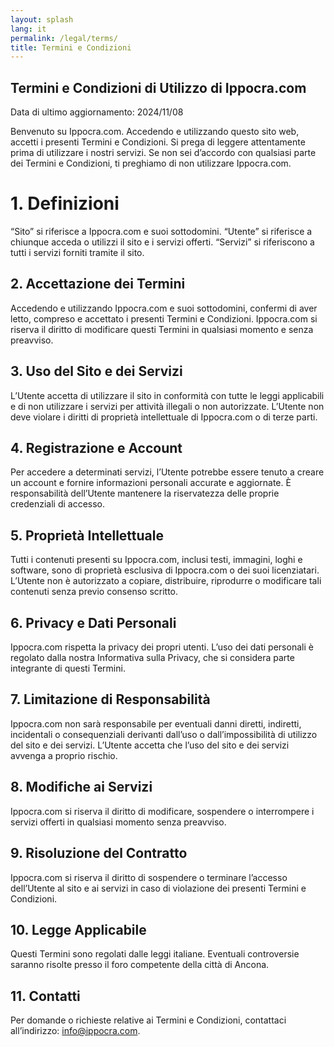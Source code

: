 ```yaml
---
layout: splash
lang: it
permalink: /legal/terms/
title: Termini e Condizioni
---
```



## Termini e Condizioni di Utilizzo di Ippocra.com

Data di ultimo aggiornamento: 2024/11/08

Benvenuto su Ippocra.com. Accedendo e utilizzando questo sito web, accetti i presenti Termini e Condizioni. Si prega di leggere attentamente prima di utilizzare i nostri servizi. Se non sei d’accordo con qualsiasi parte dei Termini e Condizioni, ti preghiamo di non utilizzare Ippocra.com.

# 1. Definizioni
“Sito” si riferisce a Ippocra.com e suoi sottodomini.
“Utente” si riferisce a chiunque acceda o utilizzi il sito e i servizi offerti.
“Servizi” si riferiscono a tutti i servizi forniti tramite il sito.

## 2. Accettazione dei Termini
Accedendo e utilizzando Ippocra.com e suoi sottodomini, confermi di aver letto, compreso e accettato i presenti Termini e Condizioni. Ippocra.com si riserva il diritto di modificare questi Termini in qualsiasi momento e senza preavviso.

## 3. Uso del Sito e dei Servizi
L’Utente accetta di utilizzare il sito in conformità con tutte le leggi applicabili e di non utilizzare i servizi per attività illegali o non autorizzate. L’Utente non deve violare i diritti di proprietà intellettuale di Ippocra.com o di terze parti.

## 4. Registrazione e Account
Per accedere a determinati servizi, l’Utente potrebbe essere tenuto a creare un account e fornire informazioni personali accurate e aggiornate. È responsabilità dell’Utente mantenere la riservatezza delle proprie credenziali di accesso.

## 5. Proprietà Intellettuale
Tutti i contenuti presenti su Ippocra.com, inclusi testi, immagini, loghi e software, sono di proprietà esclusiva di Ippocra.com o dei suoi licenziatari. L’Utente non è autorizzato a copiare, distribuire, riprodurre o modificare tali contenuti senza previo consenso scritto.

## 6. Privacy e Dati Personali
Ippocra.com rispetta la privacy dei propri utenti. L’uso dei dati personali è regolato dalla nostra Informativa sulla Privacy, che si considera parte integrante di questi Termini.

## 7. Limitazione di Responsabilità
Ippocra.com non sarà responsabile per eventuali danni diretti, indiretti, incidentali o consequenziali derivanti dall’uso o dall’impossibilità di utilizzo del sito e dei servizi. L’Utente accetta che l’uso del sito e dei servizi avvenga a proprio rischio.

## 8. Modifiche ai Servizi
Ippocra.com si riserva il diritto di modificare, sospendere o interrompere i servizi offerti in qualsiasi momento senza preavviso.

## 9. Risoluzione del Contratto
Ippocra.com si riserva il diritto di sospendere o terminare l’accesso dell’Utente al sito e ai servizi in caso di violazione dei presenti Termini e Condizioni.

## 10. Legge Applicabile
Questi Termini sono regolati dalle leggi italiane. Eventuali controversie saranno risolte presso il foro competente della città di Ancona.

## 11. Contatti
Per domande o richieste relative ai Termini e Condizioni, contattaci all’indirizzo: info@ippocra.com.